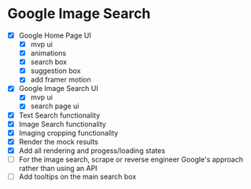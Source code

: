 # Google Image Search

- [x] Google Home Page UI
    - [x] mvp ui
    - [x] animations
    - [x] search box
    - [x] suggestion box
    - [x] add framer motion
- [x] Google Image Search UI
    - [x] mvp ui
    - [x] search page ui
- [x] Text Search functionality
- [x] Image Search functionality
- [x] Imaging cropping functionality
- [x] Render the mock results
- [x] Add all rendering and progess/loading states
- [ ] For the image search, scrape or reverse engineer Google's approach rather than using an API
- [ ] Add tooltips on the main search box
